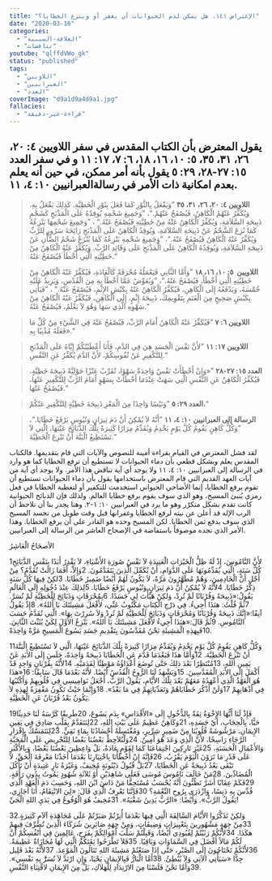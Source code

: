 ```yaml
---
title: "الإعتراض ١٤١، هل يمكن لدم الحيوانات أن يغفر أو وينزع الخطايا؟"
date: "2020-03-16"
categories:
  - "العلاقة-السببية"
  - "تناقضات"
youtube: "qlffdVWo_gk"
status: "published"
tags:
  - "اللاويين"
  - "العبرانيين"
  - "العدد"
coverImage: "d9a1d9a4d9a1.jpg"
fallacies:
  - "قراءة-غير-دقيقة"
---
```


## **يقول المعترض بأن الكتاب المقدس في سفر اللاويين ٤: ٢٠، ٢٦، ٣١، ٣٥، ٥: ١٠، ١٦، ١٨، ٦: ٧، ١٧: ١١ و في سفر العدد ١٥: ٢٧-٢٨، ٢٩: ٥ يقول بأنه أمر ممكن، في حين أنه يعلم بعدم امكانية ذات الأمر في رسالةالعبرانيين ١٠: ٤، ١١.**

> **اللاويين ٤: ٢٠، ٢٦، ٣١، ٣٥** ”وَيَفْعَلُ بِالثَّوْرِ كَمَا فَعَلَ بِثَوْرِ الْخَطِيَّةِ. كَذلِكَ يَفْعَلُ بِهِ. وَيُكَفِّرُ عَنْهُمُ الْكَاهِنُ، فَيُصْفَحُ عَنْهُمْ.“، ”وَجَمِيعَ شَحْمِهِ يُوقِدُهُ عَلَى الْمَذْبَحِ كَشَحْمِ ذَبِيحَةِ السَّلاَمَةِ، وَيُكَفِّرُ الْكَاهِنُ عَنْهُ مِنْ خَطِيَّتِهِ فَيُصْفَحُ عَنْهُ.“ ، ”وَجَمِيعَ شَحْمِهَا يَنْزِعُهُ كَمَا نُزِعَ الشَّحْمُ عَنْ ذَبِيحَةِ السَّلاَمَةِ، وَيُوقِدُ الْكَاهِنُ عَلَى الْمَذْبَحِ رَائِحَةَ سَرُورٍ لِلرَّبِّ وَيُكَفِّرُ عَنْهُ الْكَاهِنُ فَيُصْفَحُ عَنْهُ.“، ”وَجَمِيعَ شَحْمِهِ يَنْزِعُهُ كَمَا يُنْزَعُ شَحْمُ الضَّأْنِ عَنْ ذَبِيحَةِ السَّلاَمَةِ، وَيُوقِدُهُ الْكَاهِنُ عَلَى الْمَذْبَحِ عَلَى وَقَائِدِ الرَّبِّ. وَيُكَفِّرُ عَنْهُ الْكَاهِنُ مِنْ خَطِيَّتِهِ الَّتِي أَخْطَأَ فَيُصْفَحُ عَنْهُ.“

> **اللاويين  ٥: ١٠، ١٦، ١٨** ”وَأَمَّا الثَّانِي فَيَعْمَلُهُ مُحْرَقَةً كَالْعَادَةِ، فَيُكَفِّرُ عَنْهُ الْكَاهِنُ مِنْ خَطِيَّتِهِ الَّتِي أَخْطَأَ، فَيُصْفَحُ عَنْهُ.“، ”وَيُعَوِّضُ عَمَّا أَخْطَأَ بِهِ مِنَ الْقُدْسِ، وَيَزِيدُ عَلَيْهِ خُمْسَهُ، وَيَدْفَعُهُ إِلَى الْكَاهِنِ، فَيُكَفِّرُ الْكَاهِنُ عَنْهُ بِكَبْشِ الإِثْمِ، فَيُصْفَحُ عَنْهُ.“ ، ”فَيَأْتِي بِكَبْشٍ صَحِيحٍ مِنَ الْغَنَمِ بِتَقْوِيمِكَ، ذَبِيحَةَ إِثْمٍ، إِلَى الْكَاهِنِ، فَيُكَفِّرُ عَنْهُ الْكَاهِنُ مِنْ سَهْوِهِ الَّذِي سَهَا وَهُوَ لاَ يَعْلَمُ، فَيُصْفَحُ عَنْهُ.“

> **اللاويين ٦: ٧** ”فَيُكَفِّرُ عَنْهُ الْكَاهِنُ أَمَامَ الرَّبِّ، فَيُصْفَحُ عَنْهُ فِي الشَّيْءِ مِنْ كُلِّ مَا فَعَلَهُ مُذْنِبًا بِهِ».“

> **اللاويين ١٧: ١١** ”لأَنَّ نَفْسَ الْجَسَدِ هِيَ فِي الدَّمِ، فَأَنَا أَعْطَيْتُكُمْ إِيَّاهُ عَلَى الْمَذْبَحِ لِلتَّكْفِيرِ عَنْ نُفُوسِكُمْ، لأَنَّ الدَّمَ يُكَفِّرُ عَنِ النَّفْسِ.“

> **العدد ١٥: ٢٧-٢٨** ”«وَإِنْ أَخْطَأَتْ نَفْسٌ وَاحِدَةٌ سَهْوًا، تُقَرِّبْ عَنْزًا حَوْلِيَّةً ذَبِيحَةَ خَطِيَّةٍ، فَيُكَفِّرُ الْكَاهِنُ عَنِ النَّفْسِ الَّتِي سَهَتْ عِنْدَمَا أَخْطَأَتْ بِسَهْوٍ أَمَامَ الرَّبِّ لِلتَّكْفِيرِ عَنْهَا، فَيُصْفَحُ عَنْهَا.“

> **العدد ٢٩: ٥** ”وَتَيْسًا وَاحِدًا مِنَ الْمَعْزِ ذَبِيحَةَ خَطِيَّةٍ لِلتَّكْفِيرِ عَنْكُمْ،“

> **الرسالة إلى العبرانيين ١٠: ٤، ١١** ”أَنَّهُ لاَ يُمْكِنُ أَنَّ دَمَ ثِيرَانٍ وَتُيُوسٍ يَرْفَعُ خَطَايَا.“، ”وَكُلُّ كَاهِنٍ يَقُومُ كُلَّ يَوْمٍ يَخْدِمُ وَيُقَدِّمُ مِرَارًا كَثِيرَةً تِلْكَ الذَّبَائِحَ عَيْنَهَا، الَّتِي لاَ تَسْتَطِيعُ الْبَتَّةَ أَنْ تَنْزِعَ الْخَطِيَّةَ.“

لقد فشل المعترض في القيام بقراءة أمينة للنصوص والآيات التي قام بتقديمها. فالكتاب المقدس يعلم وبشكل قطعي بأن دماء الحيوانات لا تستطيع أن ترفع الخطايا كما هو وارد في الرسالة إلى العبرانيين ١٠: ٤، ١١ ولا يوجد أي آية تناقض هذا الأمر. ولا يوجد أي آية من آيات العهد القديم التي قام المعترض باستخدامها يقول بأن دماء الحيوانات تستطيع أن تقوم برفع الخطايا، إنما الأضاحي الحيواني استخدمت للتكفير أو لتغطية الخطايا في فعل رمزي يُنبئ المسيح، وهو الذي سوف يقوم برفع خطايا العالم. ولذلك فإن الذبائح الحيوانية كانت تقدم بشكل متكرّر وهو ما يرد في العبرانيين ١٠: ١-٢. وهنا يجدر بنا أن نلاحظ أن الرب الإله قد أعلن عن نيته لرفع الخطايا وغفرانها قبل وقت طويل من تجسد المسيح الذي سوف يدفع ثمن الخطايا. لكن المسيح وحده هو القادر على أن يرفع الخطايا. وهذا الأمر الذي نجده موصوفاً باستفاضة في الإصحاح العاشر من الرسالة إلى العبرانيين.

الأصحَاحُ الْعَاشِرُ

1لأَنَّ النَّامُوسَ، إِذْ لَهُ ظِلُّ الْخَيْرَاتِ الْعَتِيدَةِ لاَ نَفْسُ صُورَةِ الأَشْيَاءِ، لاَ يَقْدِرُ أَبَدًا بِنَفْسِ الذَّبَائِحِ كُلَّ سَنَةٍ، الَّتِي يُقَدِّمُونَهَا عَلَى الدَّوَامِ، أَنْ يُكَمِّلَ الَّذِينَ يَتَقَدَّمُونَ. 2وَإِلاَّ، أَفَمَا زَالَتْ تُقَدَّمُ؟ مِنْ أَجْلِ أَنَّ الْخَادِمِينَ، وَهُمْ مُطَهَّرُونَ مَرَّةً، لاَ يَكُونُ لَهُمْ أَيْضًا ضَمِيرُ خَطَايَا. 3لكِنْ فِيهَا كُلَّ سَنَةٍ ذِكْرُ خَطَايَا. 4لأَنَّهُ لاَ يُمْكِنُ أَنَّ دَمَ ثِيرَانٍ وَتُيُوسٍ يَرْفَعُ خَطَايَا. 5لِذلِكَ عِنْدَ دُخُولِهِ إِلَى الْعَالَمِ يَقُولُ:«ذَبِيحَةً وَقُرْبَانًا لَمْ تُرِدْ، وَلكِنْ هَيَّأْتَ لِي جَسَدًا. 6بِمُحْرَقَاتٍ وَذَبَائِحَ لِلْخَطِيَّةِ لَمْ تُسَرَّ. 7ثُمَّ قُلْتُ: هنَذَا أَجِيءُ. فِي دَرْجِ الْكِتَابِ مَكْتُوبٌ عَنِّي، لأَفْعَلَ مَشِيئَتَكَ يَا أَللهُ». 8إِذْ يَقُولُ آنِفًا:«إِنَّكَ ذَبِيحَةً وَقُرْبَانًا وَمُحْرَقَاتٍ وَذَبَائِحَ لِلْخَطِيَّةِ لَمْ تُرِدْ وَلاَ سُرِرْتَ بِهَا». الَّتِي تُقَدَّمُ حَسَبَ النَّامُوسِ. 9ثُمَّ قَالَ:«هنَذَا أَجِيءُ لأَفْعَلَ مَشِيئَتَكَ يَا أَللهُ». يَنْزِعُ الأَوَّلَ لِكَيْ يُثَبِّتَ الثَّانِيَ. 10فَبِهذِهِ الْمَشِيئَةِ نَحْنُ مُقَدَّسُونَ بِتَقْدِيمِ جَسَدِ يَسُوعَ الْمَسِيحِ مَرَّةً وَاحِدَةً.

11وَكُلُّ كَاهِنٍ يَقُومُ كُلَّ يَوْمٍ يَخْدِمُ وَيُقَدِّمُ مِرَارًا كَثِيرَةً تِلْكَ الذَّبَائِحَ عَيْنَهَا، الَّتِي لاَ تَسْتَطِيعُ الْبَتَّةَ أَنْ تَنْزِعَ الْخَطِيَّةَ. 12وَأَمَّا هذَا فَبَعْدَمَا قَدَّمَ عَنِ الْخَطَايَا ذَبِيحَةً وَاحِدَةً، جَلَسَ إِلَى الأَبَدِ عَنْ يَمِينِ اللهِ، 13مُنْتَظِرًا بَعْدَ ذلِكَ حَتَّى تُوضَعَ أَعْدَاؤُهُ مَوْطِئًا لِقَدَمَيْهِ. 14لأَنَّهُ بِقُرْبَانٍ وَاحِدٍ قَدْ أَكْمَلَ إِلَى الأَبَدِ الْمُقَدَّسِينَ. 15وَيَشْهَدُ لَنَا الرُّوحُ الْقُدُسُ أَيْضًا. لأَنَّهُ بَعْدَمَا قَالَ سَابِقًا: 16«هذَا هُوَ الْعَهْدُ الَّذِي أَعْهَدُهُ مَعَهُمْ بَعْدَ تِلْكَ الأَيَّامِ، يَقُولُ الرَّبُّ، أَجْعَلُ نَوَامِيسِي فِي قُلُوبِهِمْ وَأَكْتُبُهَا فِي أَذْهَانِهِمْ 17وَلَنْ أَذْكُرَ خَطَايَاهُمْ وَتَعَدِّيَاتِهِمْ فِي مَا بَعْدُ». 18وَإِنَّمَا حَيْثُ تَكُونُ مَغْفِرَةٌ لِهذِهِ لاَ يَكُونُ بَعْدُ قُرْبَانٌ عَنِ الْخَطِيَّةِ.

19فَإِذْ لَنَا أَيُّهَا الإِخْوَةُ ثِقَةٌ بِالدُّخُولِ إِلَى «الأَقْدَاسِ» بِدَمِ يَسُوعَ، 20طَرِيقًا كَرَّسَهُ لَنَا حَدِيثًا حَيًّا، بِالْحِجَابِ، أَيْ جَسَدِهِ، 21وَكَاهِنٌ عَظِيمٌ عَلَى بَيْتِ اللهِ، 22لِنَتَقَدَّمْ بِقَلْبٍ صَادِق فِي يَقِينِ الإِيمَانِ، مَرْشُوشَةً قُلُوبُنَا مِنْ ضَمِيرٍ شِرِّيرٍ، وَمُغْتَسِلَةً أَجْسَادُنَا بِمَاءٍ نَقِيٍّ. 23لِنَتَمَسَّكْ بِإِقْرَارِ الرَّجَاءِ رَاسِخًا، لأَنَّ الَّذِي وَعَدَ هُوَ أَمِينٌ. 24وَلْنُلاَحِظْ بَعْضُنَا بَعْضًا لِلتَّحْرِيضِ عَلَى الْمَحَبَّةِ وَالأَعْمَالِ الْحَسَنَةِ، 25غَيْرَ تَارِكِينَ اجْتِمَاعَنَا كَمَا لِقَوْمٍ عَادَةٌ، بَلْ وَاعِظِينَ بَعْضُنَا بَعْضًا، وَبِالأَكْثَرِ عَلَى قَدْرِ مَا تَرَوْنَ الْيَوْمَ يَقْرُبُ، 26فَإِنَّهُ إِنْ أَخْطَأْنَا بِاخْتِيَارِنَا بَعْدَمَا أَخَذْنَا مَعْرِفَةَ الْحَقِّ، لاَ تَبْقَى بَعْدُ ذَبِيحَةٌ عَنِ الْخَطَايَا، 27بَلْ قُبُولُ دَيْنُونَةٍ مُخِيفٌ، وَغَيْرَةُ نَارٍ عَتِيدَةٍ أَنْ تَأْكُلَ الْمُضَادِّينَ. 28مَنْ خَالَفَ نَامُوسَ مُوسَى فَعَلَى شَاهِدَيْنِ أَوْ ثَلاَثَةِ شُهُودٍ يَمُوتُ بِدُونِ رَأْفَةٍ. 29فَكَمْ عِقَابًا أَشَرَّ تَظُنُّونَ أَنَّهُ يُحْسَبُ مُسْتَحِقًّا مَنْ دَاسَ ابْنَ اللهِ، وَحَسِبَ دَمَ الْعَهْدِ الَّذِي قُدِّسَ بِهِ دَنِسًا، وَازْدَرَى بِرُوحِ النِّعْمَةِ؟ 30فَإِنَّنَا نَعْرِفُ الَّذِي قَالَ: «لِيَ الانْتِقَامُ، أَنَا أُجَازِي، يَقُولُ الرَّبُّ». وَأَيْضًا: «الرَّبُّ يَدِينُ شَعْبَهُ». 31مُخِيفٌ هُوَ الْوُقُوعُ فِي يَدَيِ اللهِ الْحَيِّ!

32وَلكِنْ تَذَكَّرُوا الأَيَّامَ السَّالِفَةَ الَّتِي فِيهَا بَعْدَمَا أُنِرْتُمْ صَبَرْتُمْ عَلَى مُجَاهَدَةِ آلاَمٍ كَثِيرَةٍ. 33مِنْ جِهَةٍ مَشْهُورِينَ بِتَعْيِيرَاتٍ وَضِيقَاتٍ، وَمِنْ جِهَةٍ صَائِرِينَ شُرَكَاءَ الَّذِينَ تُصُرِّفَ فِيهِمْ هكَذَا. 34لأَنَّكُمْ رَثَيْتُمْ لِقُيُودِي أَيْضًا، وَقَبِلْتُمْ سَلْبَ أَمْوَالِكُمْ بِفَرَحٍ، عَالِمِينَ فِي أَنْفُسِكُمْ أَنَّ لَكُمْ مَالاً أَفْضَلَ فِي السَّمَاوَاتِ وَبَاقِيًا. 35فَلاَ تَطْرَحُوا ثِقَتَكُمُ الَّتِي لَهَا مُجَازَاةٌ عَظِيمَةٌ. 36لأَنَّكُمْ تَحْتَاجُونَ إِلَى الصَّبْرِ، حَتَّى إِذَا صَنَعْتُمْ مَشِيئَةَ اللهِ تَنَالُونَ الْمَوْعِدَ. 37لأَنَّهُ بَعْدَ قَلِيل جِدًّا «سَيَأْتِي الآتِي وَلاَ يُبْطِئُ. 38أَمَّا الْبَارُّ فَبِالإِيمَانِ يَحْيَا، وَإِنِ ارْتَدَّ لاَ تُسَرَُّ بِهِ نَفْسِي». 39وَأَمَّا نَحْنُ فَلَسْنَا مِنَ الارْتِدَادِ لِلْهَلاَكِ، بَلْ مِنَ الإِيمَانِ لاقْتِنَاءِ النَّفْسِ.
